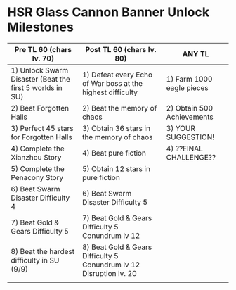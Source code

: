 # HSR Glass Cannon Banner Unlock Milestones

| Pre TL 60 (chars lv. 70)                                 | Post TL 60 (chars lv. 80)                                           | ANY TL                     |
| -------------------------------------------------------- | ------------------------------------------------------------------- | -------------------------- |
| 1) Unlock Swarm Disaster (Beat the first 5 worlds in SU) | 1) Defeat every Echo of War boss at the highest difficulty          | 1) Farm 1000 eagle pieces  |
| 2) Beat Forgotten Halls                                  | 2) Beat the memory of chaos                                         | 2) Obtain 500 Achievements |
| 3) Perfect 45 stars for Forgotten Halls                  | 3) Obtain 36 stars in the memory of chaos                           | 3) YOUR SUGGESTION!        |
| 4) Complete the Xianzhou Story                           | 4) Beat pure fiction                                                | 4) ??FINAL CHALLENGE??   |
| 5) Complete the Penacony Story                           | 5) Obtain 12 stars in pure fiction                                  |                            |
| 6) Beat Swarm Disaster Difficulty 4                      | 6) Beat Swarm Disaster Difficulty 5                                 |                            |
| 7) Beat Gold & Gears Difficulty 5                        | 7) Beat Gold & Gears Difficulty 5 Conundrum lv 12                   |                            |
| 8) Beat the hardest difficulty in SU (9/9)               | 8) Beat Gold & Gears Difficulty 5 Conundrum lv 12 Disruption lv. 20 |                            |
|                                                          |                                                                     |                            |


